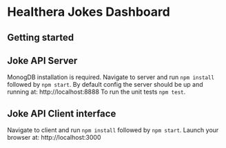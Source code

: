 # Healthera Jokes Dashboard

## Getting started

## Joke API Server
MonogDB installation is required.
Navigate to server and run `npm install` followed by `npm start`.
By default config the server should be up and running at: http://localhost:8888
To run the unit tests `npm test`.

## Joke API Client interface
Navigate to client and run `npm install` followed by `npm start`.
Launch your browser at: http://localhost:3000

